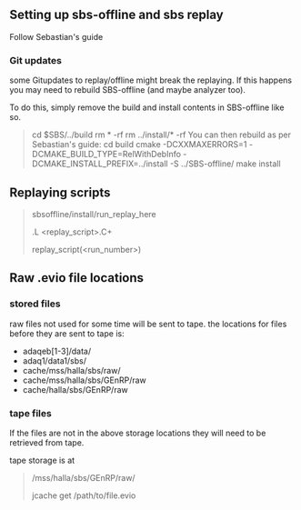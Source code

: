 ## Setting up sbs-offline and sbs replay
Follow Sebastian's guide

### Git updates
some Gitupdates to replay/offline might break the replaying.
If this happens you may need to rebuild SBS-offline (and maybe analyzer too).

To do this, simply remove the build and install contents in SBS-offline like so.
>cd $SBS/../build
>rm * -rf
>rm ../install/* -rf
You can then rebuild as per Sebastian's guide:
>cd build
>cmake -DCXXMAXERRORS=1 -DCMAKE_BUILD_TYPE=RelWithDebInfo -DCMAKE_INSTALL_PREFIX=../install -S ../SBS-offline/
>make install


## Replaying scripts
>sbsoffline/install/run_replay_here
>
>.L <replay_script>.C+
>
>replay_script(<run_number>)

## Raw .evio file locations
### stored files
raw files not used for some time will be sent to tape.
the locations for files before they are sent to tape is:
- adaqeb[1-3]/data/
- adaq1/data1/sbs/
- cache/mss/halla/sbs/raw/
- cache/mss/halla/sbs/GEnRP/raw
- cache/halla/sbs/GEnRP/raw

### tape files
If the files are not in the above storage locations they will need to be retrieved from tape.

tape storage is at
>/mss/halla/sbs/GEnRP/raw/
>
>jcache get /path/to/file.evio
